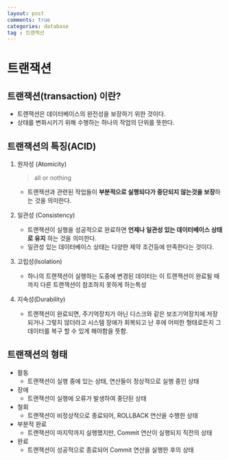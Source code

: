 ```yaml
---
layout: post
comments: true
categories: database
tag : 트랜잭션
---
```


# 트랜잭션

## 트랜잭션(transaction) 이란?

- 트랜잭션은 데이터베이스의 완전성을 보장하기 위한 것이다.
- 상태를 변화시키기 위해 수행하는 하나의 작업의 단위를 뜻한다.



## 트랜잭션의 특징(ACID)

1. 원자성 (Atomicity)

   > all or nothing

   - 트랜잭션과 관련된 작업들이 **부분적으로 실행되다가 중단되지 않는것을 보장**하는 것을 의미한다.

2. 일관성 (Consistency)

   - 트랜잭션이 실행을 성공적으로 완료하면 **언제나 일관성 있는 데이터베이스 상태로 유지** 하는 것을 의미한다.
   - 일관성 있는 데이터베이스 상태는 다양한 제약 조건등에 만족한다는 것이다. 

3. 고립성(Isolation)

   - 하나의 트랜잭션이 실행하는 도중에 변경된 데이터는 이 트랜잭션이 완료될 때까지 다른 트랜잭션이 참조하지 못하게 하는특성

4. 지속성(Durability)

   - 트랜잭션이 완료되면, 주기억장치가 아닌 디스크와 같은 보조기억장치에 저장되거나 그렇지 않더라고 시스템 장애가 회복되고 난 후에 어떠한 형태로든지 그 데이터를 복구 할 수 있게 해야함을 뜻함.



## 트랜잭션의 형태

- 활동
   - 트랜잭션이 실행 중에 있는 상태, 연산들이 정상적으로 실행 중인 상태
- 장애
   - 트랜잭션이 실행에 오류가 발생하여 중단된 상태
- 철회
   - 트랜잭션이 비정상적으로 종료되어, ROLLBACK 연산을 수행한 상태
- 부분적 완료
   - 트랜잭션이 마지막까지 실행했지만, Commit 연산이 실행되지 직전의 상태
- 완료
   - 트랜잭션이 성공적으로 종료되어 Commit 연산을 실행한 후의 상태

